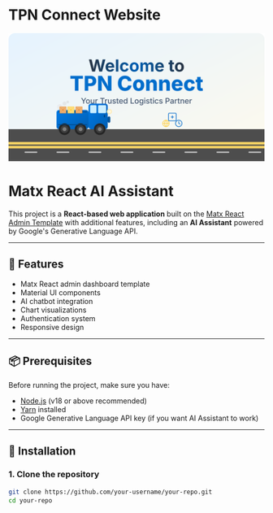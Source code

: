 <h1>TPN Connect Website</h1>
<img alt="Website Preview" src="public/assets/images/welcome.svg" />

# Matx React AI Assistant

This project is a **React-based web application** built on the [Matx React Admin Template](https://github.com/uilibrary/matx-react) with additional features, including an **AI Assistant** powered by Google's Generative Language API.

---

## 🚀 Features
- Matx React admin dashboard template
- Material UI components
- AI chatbot integration
- Chart visualizations
- Authentication system
- Responsive design

---

## 📦 Prerequisites
Before running the project, make sure you have:
- [Node.js](https://nodejs.org/) (v18 or above recommended)
- [Yarn](https://yarnpkg.com/) installed
- Google Generative Language API key (if you want AI Assistant to work)

---

## 🔧 Installation

### 1. Clone the repository
```bash
git clone https://github.com/your-username/your-repo.git
cd your-repo

